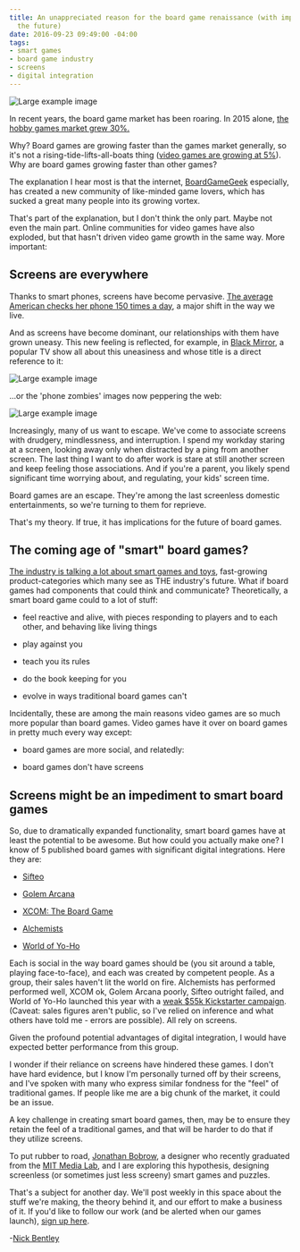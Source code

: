 ```yaml
---
title: An unappreciated reason for the board game renaissance (with implications for
  the future)
date: 2016-09-23 09:49:00 -04:00
tags:
- smart games
- board game industry
- screens
- digital integration
---
```


![Large example image](https://siteleaf-img.global.ssl.fastly.net/U7P34qsY3vyo1I0QCizdffKjKCk=/fit-in/297x297/filters:dpr(2):quality(60):frames(0)/https://siteleaf-cdn.s3.amazonaws.com/57e500c951359653028d3f3c/assets/57e5364f51359653028d3f47.jpg)

In recent years, the board game market has been roaring. In 2015 alone, [the hobby games market grew 30%.](http://icv2.com/articles/news/view/35150/hobby-games-market-nearly-1-2-billion)

Why? Board games are growing faster than the games market generally, so it's not a rising-tide-lifts-all-boats thing ([video games are growing at 5%](https://newzoo.com/insights/articles/global-games-market-reaches-99-6-billion-2016-mobile-generating-37/)). Why are board games growing faster than other games?

The explanation I hear most is that the internet, [BoardGameGeek](https://www.boardgamegeek.com/) especially, has created a new community of like-minded game lovers, which has sucked a great many people into its growing vortex.

That's part of the explanation, but I don't think the only part. Maybe not even the main part. Online communities for video games have also exploded, but that hasn't driven video game growth in the same way. More important:

## Screens are everywhere

Thanks to smart phones, screens have become pervasive. [The average American checks her phone 150 times a day](https://www.textrequest.com/blog/americans-check-their-cell-phones-150-times-a-day/), a major shift in the way we live.

And as screens have become dominant, our relationships with them have grown uneasy. This new feeling is reflected, for example, in [Black Mirror](https://en.wikipedia.org/wiki/Black_Mirror_(TV_series)), a popular TV show all about this uneasiness and whose title is a direct reference to it:

![Large example image](https://siteleaf-img.global.ssl.fastly.net/LYxw5Vqbt7XiO_h98m_eyvF_7EY=/fit-in/297x297/filters:dpr(2):quality(60):frames(0)/https://siteleaf-cdn.s3.amazonaws.com/57e500c951359653028d3f3c/assets/57e5389551359653005fee90.jpg)

...or the 'phone zombies' images now peppering the web:

![Large example image](https://siteleaf-img.global.ssl.fastly.net/dQiLtpDtk-tY8aT6hUf1_roL95U=/fit-in/297x297/filters:dpr(2):quality(60):frames(0)/https://siteleaf-cdn.s3.amazonaws.com/57e500c951359653028d3f3c/assets/57e5390051359652e82f6624.jpg)

Increasingly, many of us want to escape. We've come to associate screens with drudgery, mindlessness, and interruption. I spend my workday staring at a screen, looking away only when distracted by a ping from another screen. The last thing I want to do after work is stare at still another screen and keep feeling those associations. And if you're a parent, you likely spend significant time worrying about, and regulating, your kids' screen time.

Board games are an escape. They're among the last screenless domestic entertainments, so we're turning to them for reprieve.

That's my theory. If true, it has implications for the future of board games.

## The coming age of "smart" board games?

[The industry is talking a lot about smart games and toys](https://www.theguardian.com/technology/2016/sep/22/digital-children-smart-toys-technology), fast-growing product-categories which many see as THE industry's future. What if board games had components that could think and communicate? Theoretically, a smart board game could to a lot of stuff:

* feel reactive and alive, with pieces responding to players and to each other, and behaving like living things

* play against you

* teach you its rules

* do the book keeping for you

* evolve in ways traditional board games can't

Incidentally, these are among the main reasons video games are so much more popular than board games. Video games have it over on board games in pretty much every way except:

* board games are more social, and relatedly:

* board games don't have screens

## Screens might be an impediment to smart board games

So, due to dramatically expanded functionality, smart board games have at least the potential to be awesome. But how could you actually make one? I know of 5 published board games with significant digital integrations. Here they are:

* [Sifteo](https://www.amazon.com/Sifteo-Cubes-Intelligent-System-Newest/dp/B008X0ACP2)

* [Golem Arcana](http://golemarcana.com/)

* [XCOM: The Board Game](https://boardgamegeek.com/boardgame/163602/xcom-board-game)

* [Alchemists](https://boardgamegeek.com/boardgame/161970/alchemists)

* [World of Yo-Ho](http://yoho.io/english/index.html)

Each is social in the way board games should be (you sit around a table, playing face-to-face), and each was created by competent people. As a group, their sales haven't lit the world on fire. Alchemists has performed performed well, XCOM ok, Golem Arcana poorly, Sifteo outright failed, and World of Yo-Ho launched this year with a [weak $55k Kickstarter campaign](https://www.kickstarter.com/projects/iello/world-of-yo-ho/description). (Caveat: sales figures aren't public, so I've relied on inference and what others have told me - errors are possible). All rely on screens.

Given the profound potential advantages of digital integration, I would have expected better performance from this group.

I wonder if their reliance on screens have hindered these games. I don't have hard evidence, but I know I'm personally turned off by their screens, and I've spoken with many who express similar fondness for the "feel" of traditional games. If people like me are a big chunk of the market, it could be an issue.

A key challenge in creating smart board games, then, may be to ensure they retain the feel of a traditional games, and that will be harder to do that if they utilize screens.

To put rubber to road, [Jonathan Bobrow](http://cargo.jonathanbobrow.com/), a designer who recently graduated from the [MIT Media Lab](https://www.media.mit.edu/), and I are exploring this hypothesis, designing screenless (or sometimes just less screeny) smart games and puzzles.

That's a subject for another day. We'll post weekly in this space about the stuff we're making, the theory behind it, and our effort to make a business of it. If you'd like to follow our work (and be alerted when our games launch), [sign up here](http://automatiles.us14.list-manage.com/subscribe?u=7857fa104de3ffc5bbe78d94c&id=c82a234f7c).

-[Nick Bentley](https://nickbentleygames.wordpress.com/)